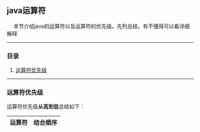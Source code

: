 ## java运算符

&emsp; 本节介绍java的运算符以及运算符的优先级。先列总结，有不懂得可以看详细解释

---
### 目录
1. [运算符优先级](#1)


---
### <a id=1>运算符优先级</a>

运算符优先级**从高到低**总结如下：

|运算符|结合顺序|
|:--|:-:|

### 
